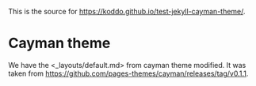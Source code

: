 This is the source for <https://koddo.github.io/test-jekyll-cayman-theme/>.

# Cayman theme

We have the <_layouts/default.md> from cayman theme modified. It was taken from <https://github.com/pages-themes/cayman/releases/tag/v0.1.1>.


